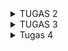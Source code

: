 <details>
<summary>TUGAS 2</summary>
Untuk membuat proyek Django ini, pertama saya membuat virtual environment di terminal. Lalu saya menginstal beberapa dependancies yang dibutuhkan dalam proyek sesuai dengan langkah pada tutorial 0. Lalu saya buat proyek tugas 2 ini dengan nama football_shop.
Saya membuat aplikasi "main" pada proyek dengan menjalankan perintah py manage.py startapp main pada terminal dalam direktori proyek dan virtual environment. Lalu pada file settings.py di direktori proyek saya daftarkan aplikasi 'main' ke dalam variabel INSTALLED_APPS.
Routing URL untuk mengakses aplikasi main dilakukan dengan cara pergi ke file urls.py di direktori proyek, impor fungsi include dari django.urls, lalu pada variabel urlpatterns saya tambahkan kode path('', include('main.urls'))
Saya membuat model dengan cara membuat class Product yang inherit dari models.Model lalu memberikan atribut-atribut seperti name, price, description, thumbnail, category, dan is_featured sesuai dengan tipe yang diminta tugas.
Pada views.py di direktori main, saya buat fungsi show_main. Fungsi berisi dictionary nama, harga, dan dekripsi sepatu. Fungsi akan mereturn dengan memanggil fungsi render dari library django.shortcuts yang akan mengisi slot-slot pada template main.html dengan value dari context tersebut.
Saya membuat file urls.py pada direktori main berisi variabel urlpatterns yang menyimpan path ke views.py agar bisa memanggil fungsi show_main sebelumnya.
Deployment ke PWS saya lakukan sama persis dengan langkah-langkah pada sesi tutorial sebelumnya.
settings.py adalah pusat konfigurasi proyek Django. Intinya: semua pengaturan global aplikasi ada di sana dan dieksekusi sebagai modul Python saat Django dijalankan.
Migrasi bekerja dengan cara menulis/mengubah model (models.py) di app. Lalu jalankan py manage.py makemigrations di terminal dalam virtual environment. Django membandingkan state model saat ini dengan snapshot terakhir, lalu membuat berkas migrasi di direktori migrations. Lalu jalankan py manage.py migrate. Ini menerapkan migrasi ke database: Django menjalankan operasi yang sesuai dan mencatat migrasi yang sudah dijalankan di tabel django_migrations.
Django sering dipilih karena menyediakan banyak fitur built-in (ORM, auth, admin UI, forms, i18n, sessions, caching, dan lain-lain). Jadi pemula dapat membangun aplikasi lengkap tanpa menambahkan banyak paket dari awal. Struktur proyek dan pola kerja terorganisir (models, templates, views) sehingga pembelajaran arsitektur web jadi lebih mudah.
</details>

<details>
<summary>TUGAS 3</summary>
Data delivery diperlukan untuk dapat menerima, mengelola, dan mengirimkan data dengan cepat, tepat, dan aman.
Menurut saya, JSON lebih baik dari pada XML karena sintaksnya yang sederhana yaitu berupa pasangan key-value yang merepresentasikan sebuah objek yang kemudian disimpan dalam sebuah array. XML memiliki sintaks seperti HTML dalam penulisannya sehingga cenderung lebih sulit dibaca. Oleh karena itu, JSON lebih populer dibanding XML.
Fungsi is_valid bertujuan untuk memvalidasi data yang diinput pengguna ke bagian form. 
csrf_token berguna untuk mencegah serangan Cross-Site Request Forgery di mana penyerang menipu pengguna untuk mengirim request berbahaya ke website dengan diam-diam. Tanpa token, proteksi dari Django akan menolak request dari form POST. Penyerang dapat memanfaatkannya dengan mengarahkan pengguna ke halaman URL palsu berisi kode tertentu dari pelaku. Setelah URL dibuka, kode tersebut akan langsung berjalan, seperti mengubah kata sandi akun, transfer uang, atau perintah lainnya.
Untuk melihat objek yang telah ditambahkan ke dalam database, pada views.py saya membuat fungsi show_xml & show_json yang menampilkan semua objek dalam format xml dan json, serta show_xml_by_id & show_json_by_id yang masing-masing akan menampilkan sebuah objek spesifik dalam xml dan json berdasarkan id objek. Saya memanggil fungsi serialize dari modul serializer untuk menerjemahkan objek model ke dalam format XML dan JSON, kemudian fungsi akan mengembalikan respons kepada pengguna dengan memanggil fungsi HttpResponse. Pada fungsi show_xml_by_id dan show_json_by_id, jika objek yang dicari tidak ada, maka fungsi akan mengembalikan response berupa eror tipe 404.
Routing keempat fungsi pada views.py saya lakukan dengan cara mengimpor fungsi-fungsi tersebut ke dalam urls.py. Lalu rute URL mengaksesnya saya buat jadi "url-deployment-pws/xml/" untuk format XML dan "url-deployment-pws/json" untuk JSON. Mengakses satu objek spesifik dengan id-nya saya buat menjadi "../xml/<uuid:product_id>/" dan "../json/<uuid:product_id>/" di mana tag uuid berisi id objek yang ingin dilihat.
Pada halaman utama main.html saya membuat tombol '+ Add Product' sebagai hyperlink yang memanggil fungsi create_product lalu mengarah ke URL 'url-pws/create_product' yang menampilkan create_product.html untuk menambah produk baru. Selain itu, main.html menampilkan setiap produk yang ada di database di bawah tombol Add Product. Daftar produk yang ditampilkan bisa dilihat detailnya dengan membuat hyperlink pada nama produk yang bisa diklik dan tombol Read More di bawah thumbnail produk. Kedua hyperlink melakukan hal yang sama yaitu memanggil fungsi show_product yang mengarah URL '../product/[id produk]/' yang akan menampilkan product_detail.html sesuai dengan id produknya.
Halaman form dan detail produk saya buat sama seperti langkah-langkah yang diberikan dari tutorial 2.

URL access on Postman:
https://drive.google.com/drive/folders/1QVTYtCZdyCLBZqRP3xho83nVrNpFqPik?usp=sharing
</details>

<details>
<summary>Tugas 4</summary>
Django AuthenticationForm adalah sebuah class pada Django yang berfungsi untuk membuat fitur dan form/halaman login agar pengguna dapat masuk ke dalam situs web.
Kelebihannya yaitu: 1. Form bawaan Django yang bisa langsung diimplementasikan ke dalam web. 2. Keamanan yang terjamin secara default, seperti dalam password hashing dan session management (aktif/tidak aktifnya user). 3. Integrasi dengan autentikasi Django, di mana bisa langsung bekerja dengan model User dari Django dan restriksi halaman situs dengan decorator @login_required. 4. Penanganan eror otomatis seperti pengecekan keberadaan user dan verifikasi username/password yang salah tanpa menulis logika sendiri.
Kekurangannya yakni: 1. Tampilan yang sederhana tanpa ada styling dan semacamnya. 2. Sistem autentikasi standar (username & password) saja. 3. Kurang fitur autentikasi lebih seperti 2-factor authentication, "Remember me", dan login dengan akun sosial seperti Google dan Facebook.

Autentikasi adalah proses mengetahui siapa diri Anda (user), sedangkan otorisasi adalah proses mengetahui apa saja kewenangan/yang dapat dilakukan oleh user.
Autentikasi (bawaan) di Django: Model User, Fungsi login, logout, dan authenticate, class AuthenticationForm.
Otorisasi di Django: Decorator @login_required yang merestriksi halaman situs html untuk user yang telah login, model yang dibuat memiliki permission otomatis (seperti add, change, delete, view).

Kelebihan Cookie: Mudah digunakan karena data langsung tersimpan di browser, otomatis terkirim ke server pada setiap request serta bertahan lama sehingga cocok untuk fitur seperti "remember me" atau preferensi pengguna. Data disimpan di sisi client maka server tidak perlu menyimpan state tambahan. Bisa diakses JavaScript Memudahkan kustomisasi oleh user.
Kekurangan Cookie: Ukuran maksimal cookie sebesar 4KB. Data mudah dibaca oleh user dan rawan kena serangan XSS jika tidak dienkripsi. Setiap request akan memakan lebih banyak bandwidth dan memperlambat request. Cookies dapat dimatikan kapan saja oleh user dan dihapus.
Kelebihan Session: Data tersimpan dengan aman di dalam server. Dapat menampung data yang sangat besar dan kompleks. 
Kekurangan Session: Beban server lebih besar karena menyimpan semua data state untuk menghandle setiap request dari user. Manajemen ekstra pada setiap session user. Tetap bergantung pada cookies seperti untuk mengirimkan session ID, sehingga rentan dicuri atau dapat tidak bekerja jika dimatikan oleh user.

Cookies tidak sepenuhnya aman karena dapat dibaca dan dimodifikasi di sisi client. Cookies juga dapat dicuri oleh hacker melalui serangan seperti Cross-Site Scripting yang mencuri cookie melalui skrip berbahaya, Cross-Site Request Forgery di mana user mengirimkan request palsu berbahaya oleh hacker, dan Man-in-the-middle yang mencuri cookies ketika website tidak menggunakan protokol HTTPS. 
Cara Django menanganinya yaitu: menyertakan csrf_token ke dalam semua form di html, mengatur cookie session dengan 'httponly=True' agar tidak dapat diakses via JavaScript, atur 'SESSION_COOKIE_SECURE' dan 'CSRF_COOKIE_SECURE' sehingga cookie hanya dikirim melalui HTTPS.

Implementasi fitur register saya lakukan dengan terlebih dahulu mengimpor UserCreationForm, yaitu class bawaan Django untuk membuat formulir registrasi akun baru user. Saya membuat fungsi register() di views.py pada direktori main. Di dalamnya terdapat instance UserCreationForm kosong bernama form. Saat user memberikan username dan password untuk akun barunya, user mengirimkan HTTP request POST ke server lalu request akan digunakan untuk membuat instance UserCreationForm baru meng-overwrite instance pada variable form. Jika username dan password akun sesuai aturan (bawaan dari Django), data akan disimpan ke dalam database dan user diarahkan kembali ke halaman login bersamaan dengan pesan bahwa akun telah berhasil dibuat dengan memanggil fungsi messages.success(). Jika isi form registrasi tidak sesuai aturan, user tetap berada di halaman register dan mendapat pesan yang memberitahu ketentuan username/password yang belum benar.
Halaman register saya ada di file register.html pada main/templates. File meng-extend base.html di direktori utama, judulnya Register, elemen form dibuat dalam bentuk tabel dengan tag {{ from.as_table }}. Juga terdapat tag {% csrf_token %} untuk melindungi dari serangan CSRF dan bullet list berisi aturan username dan password untuk akun baru. Setelah itu, saya routing dengan pergi ke main/urls.py lalu impor fungsi register dari views.py dan tambahkan 'path('register/', register, name='register')' ke dalam list urlpatterns.

Fitur login saya buat dengan mengimpor AuthenticationForm, authenticate, dan login pada views.py. Saya buat fungsi login_user(). Fungsi menerima request POST dari user yaitu input username dan password akunnya. Dari request, fungsi membuat instance AuthenticationForm bernama form dengan atribut dari request. Jika username dan password benar, fungsi akan mengambil akun yang sesuai dari database, memanggil fungsi login(request, user) yang akan membuat session baru buat pengguna lalu mereturn fungsi redirect() ke halaman utama website. Jika input login salah, maka website akan tetap di halaman login.
Halaman login saya yaitu login.html pada main/templates. Isinya mirip dengan halaman register.html hanya beda di bagian bawah halaman terdapat hyperlink untuk membuat akun baru. Terakhir, saya hubungkan halaman ini pada main/urls.py dengan menambahkan 'path('login/', login_user, name='login')' pada urlpatterns.

Pembuatan fitur logout saya buat dengan terlebih dulu mengimpor fungsi logout pada views.py. Saya buat fungsi baru logout_user() yang di dalamnya akan memanggil fungsi 'logout(request)' dan mereturn fungsi redirect() yang akan mengarahkan ke halaman login. Pada main.html saya tambahkan button 'Logout' berupa hyperlink yang isinya {% url 'main:logout' %} yang secara dinamis mengarah ke path URL pada main/urls.py dengan paramater nama 'logout'. Terakhir, pada urls.py tersebut saya tambahkan 'path('logout/', logout_user, name='logout')' agar bisa menjalankan hyperlink button tadi.

Penerapan Cookies
Pada views.py saya import datetime, HttpResposeRedirect, dan reverse. Pada fungsi login_user() di blok 'if form.is_valid()', saya buat variabel response yaitu instance HttpResponseRedirect(reverse("main:show_main")). Pada response disimpan cookie saat ini user login bernama 'last_login' dengan fungsi set_cookie(). Variabel response direturn menggantikan return sebelumnya lalu akan balik ke halaman utama.
Pada dictionary context saya tambahkan key='last_login' dengan value=request.COOKIES.get('last_login', 'Never') yang mengambil nilai cookie 'last_login'.
Saya buat variabel response yang sama di fungsi logout_user(). Saya panggil fungsi delete_cookie() untuk menghapus cookie 'last_login' setelah user logout. Pada key 'name' valuenya saya buat 'request.user.username' untuk memunculkan akun yang sedang login saat ini. Fungsi mereturn response.
Halaman main.html saya tampilkan waktu terakhir login user dengan tag {{ last_login }} yang diisi oleh key 'last_login' dari login_user().

Saya menghubungkan model Product dengan User dengan cara mengimpor class User dari Django. Pada model Product saya tambahkan atribut user: 'models.ForeignKey(User, on_delete=models.CASCADE, null=True)'. Atribut ini akan mengikat satu instance Product dengan satu instance User saja. Product yang tidak punya User akan tetap ada di database melalui 'null=True' dan akun User yang dihapus akan menghapus semua Product yang dimiliki melalui 'on_delete=models.CASCADE' pada atribut user. Perubahan models.py saya migrate di terminal.
Pada views.py di fungsi create_product() blok 'if' saya buat variable product_entry yang menyimpan input produk baru yang ingin dijual. Lalu fied user dari product_entry tersebut akan diisi dari request.user (user yang sedang aktif).

